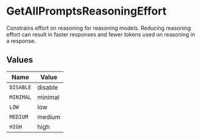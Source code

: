 # GetAllPromptsReasoningEffort

Constrains effort on reasoning for reasoning models. Reducing reasoning effort can result in faster responses and fewer tokens used on reasoning in a response.


## Values

| Name      | Value     |
| --------- | --------- |
| `DISABLE` | disable   |
| `MINIMAL` | minimal   |
| `LOW`     | low       |
| `MEDIUM`  | medium    |
| `HIGH`    | high      |